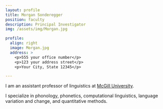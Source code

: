 ```yaml
---
layout: profile
title: Morgan Sonderegger
position: faculty
description: Principal Investigator
img: /assets/img/Morgan.jpg

profile:
  align: right
  image: Morgan.jpg
  address: >
    <p>555 your office number</p>
    <p>123 your address street</p>
    <p>Your City, State 12345</p>

---
```


I am an assistant professor of linguistics at [McGill University](https://www.mcgill.ca/linguistics/).

I specialize in phonology, phonetics, computational linguistics, language variation and change, and quantitative methods.
